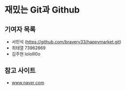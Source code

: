 # 재밌는 Git과 Github

## 기여자 목록
- 서민석 (https://github.com/bravery33/happymarket.git)
- 최태열 73962869
- 김주현 lololll0o

## 참고 사이트
- www.naver.com

